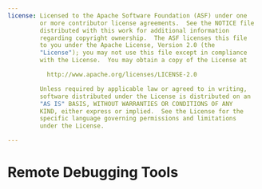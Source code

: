 ```yaml
---
license: Licensed to the Apache Software Foundation (ASF) under one
         or more contributor license agreements.  See the NOTICE file
         distributed with this work for additional information
         regarding copyright ownership.  The ASF licenses this file
         to you under the Apache License, Version 2.0 (the
         "License"); you may not use this file except in compliance
         with the License.  You may obtain a copy of the License at

           http://www.apache.org/licenses/LICENSE-2.0

         Unless required by applicable law or agreed to in writing,
         software distributed under the License is distributed on an
         "AS IS" BASIS, WITHOUT WARRANTIES OR CONDITIONS OF ANY
         KIND, either express or implied.  See the License for the
         specific language governing permissions and limitations
         under the License.

---
```


# Remote Debugging Tools

<!--

 # Debug Build

We are proud to offer debug build for Adobe&reg; PhoneGap&trade; Build
users. This service enables users to debug and interactively modify
their applications during runtime; this new addition offers similar
functionality to those found in Firebug and Google Chrome Inspector,
which serve as an indispensable tool to developers working on web
based projects. And now debug build provides the same benefits for
PhoneGap developers.

 ## Sections

1. [Configuring A project to use Build](#project_build)
    1. [New Application](#new_build_project)
    2. [Existing Application](#existing_build_project)
2. [Running Debug Mode](#running_debug_mode)
    1. [Elements](#running_debug_mode_elements)
    2. [Console](#running_debug_mode_console)
3. [Example Use Case](#example_use_case)
4. [Closing Remarks](#closing_remarks)

 ##Configuring A Project to use Build

Build can be configured on either of the two cases.

 ###New Application

After logging in Navigate to
[https://build.phonegap.com/](https://build.phonegap.com/), and click
the __new app__ button.

Next to enable debug mode select the __enable debugging__

There you have it! Every build from this point will enable you to
debug through PhoneGap Debug Build. To disable debug in the future
simply unselect the __enable debugging__ option from the application
edit page (as seen in the section below) and save your changes.

 ###Existing Application

After logging in navigate to
[https://build.phonegap.com/apps](https://build.phonegap.com/apps),
and click the application you wish to enable debug on.

The page just navigated to displays information useful to the status
of your builds, and general information regarding the
application. Click the __Edit__ button in the top right hand corner and
you will be presented with a page like the following:

From this page we will enable debug build by ticking __enable
debugging__, then to save changes made to the application simply click
__Save__; and there you have it! Every build from this point will
enable you to debug through PhoneGap Debug Build. To disable debug in
the future simply unselect the __enable debugging__ option and save
your changes.

 ##Running Debug Mode

To run you application in debug mode navigate to
https://build.phonegap.com/apps, select the appropriate link to
download for you platform and run it on your device or emulator. Next
in the top right hand corner next to __Edit__ there is now another
option __Debug__ available, click this link and you will be taken to a
page that includes the following options available at this time:
elements, and console.

 ###Elements:

This powerhouse tool enables you too modify the application in
realtime; a handy feature when making minor modifications or bug fixes
on the fly. Example use cases could be editing the javascript to
correct errors, modifying css styling, or editing the html.

 ###Console:

Another exciting feature that allows you to view debug output and
interact with the javascript. Example use cases include bug tracking,
and view application log output in realtime.

 ##Example Use Case

Walking through this demonstration will enable you to get a better
understanding of the possible work flow in debug.

You may download this sample application __Hello Debugging World__ from:

[https://github.com/hardeep/PhoneGap-Build-Debug](https://github.com/hardeep/PhoneGap-Build-Debug)

1. Next create a new application on phonegap build with the contents
   of __Hello Debugging World__; for instructions on how to the former
   visit
   [https://build.phonegap.com/docs/git-hosting](https://build.phonegap.com/docs/git-hosting)

2. Open the debug console and launch the newly built application on a
   device or simulator. You should now see you device listed under
   `Remote/Devices` (note You may need to refresh the page).

   ![alt edit app page](images/phonegap-debug/connected.jpg)

3. To demonstrate some powerful debugging options, we have included
   JQuery to aid in our demonstration. Firstly you may wish to take a
   glance at the two sections we will mostly be looking at by clicking
   on the sections labeled __elements__ and __console__.

   ![alt edit app page](images/phonegap-debug/elements.jpg)

   ![alt edit app page](images/phonegap-debug/console.jpg)

4. You may have realized that we have a typo in our header when we
   include phonegap.js. The Line should read.

        <script stype="text/javascript" src="phonegap.js"></script>

    With out this interactive debugging session we would need to
    re-build our code, and deploy the it once again on the simulator
    or device; however we can remedy this error and continue with
    testing by simply using JQuery to dynamically import the required
    javascript file.

    Go to the console and insert the following code.

        $.getScript('phonegap.js', function() { alert('Load was performed.'); })

    Now if you take a look at the device or simulator we should have an
    alert that prompts us when PhoneGap has been loaded.

5. We may now proceed to continue with our testing by calling
   `onLoad()` in the console which will fire up our application. You
   may notice that nothing has happened, this is because we have a
   typo in our html document. Modify the attribute id on the following
   line (double click the attribute):

        <input type="button" id="buh_button" value="Check For Bugs">

    to the following:

        <input type="button" id="bug_button" value="Check For Bugs">

    This modification can be applied to any aspect of the application
    such as css, html, and javascript.

6. Now proceed to clicking the __Check for Bugs__, at this point you
   should get an alert stating __Ya! No more bugs__.

 ##Closing Remarks:

This concludes the simple demonstration on debug build, hopefully by
now we have been able to demonstrate the time and effort saved through
having such a tool. If you have any further questions or comments
please feel free to drop us a line at
[http://community.phonegap.com](http://community.phonegap.com/nitobi/products/nitobi_phonegap_build).

 # Using a Custom Debug Server

Adobe&reg; PhoneGap&trade; Build allows users to use their own debug
server with the Build service.

Build uses a tool called Weinre to enable remote debugging of
mobile apps.

This guide provides information on setting up your own local server.

The pre-requisites for running Weinre are that you need to have `npm`
installed.

Once you've installed Weinre you will only be able to use the local
server within your own network unless you plan to host it on a
publicly accessible location. This will require additional setup that
is outside the scope of this guide.

 ## Sections

1. [Setting up Weinre](#setting_up_weinre)
2. [Using a Local Weinre Instance with Build](#using_with_build)
3. [Common Issues](#common_issues)

 ##Setting up Weinre

 ###Get Weinre

Once you have `npm` installed, obtaining and installing Weinre is as
simple as running the following command in a terminal.

        sudo npm -g install weinre

That's it! Now you're ready to run your very own Weinre instance.

 ###Start Weinre

To start your new local Weinre instance run the following command:

        weinre

You will now see output like the following:

        Hardeeps-MacBook-Air:~ hardeep$ weinre
        2013-07-01T20:03:34.890Z weinre: starting server at http://localhost:8080

Weinre is now up and running! If you are running this behind a router
that uses NAT you will need to find your IP address. You will use this
IP when specifying your configuration with Build.

 ##Using a Local Weinre Instance with Build

Obtain the ip address of your machine running Weinre. This can be done
on Windows by running `ipconfig` or on OSX/Linux by running
`ifconfig`.

Now you're ready to use your local server with Build. Using the
[config.xml](/docs/config-xml) specify the following. Change the
domain param value to the ip address you found earlier, and the key
param value to a unique identifier.

        <feature name="debug-server" required="true">
          <param name="domain" value="http://[ your ip address ]"/>
          <param name="key" value="[ a unique id for your app ]"/>
        </feature>

That's it! You can now upload this to Build, install it on your
device, and debug using your local Wienre server.

 ##Common Issues

__I can't connect to my Local Server__

First of all make sure that your server is running. Chances are if
you're using the default configuration you can visit
http://localhost:8080 and it should be responding.

If this works it's most likely the IP address you're providing to
Build; please verify that it is correct. A google search such as
`windows [version] find ip address` or `OSX [version] find ip address`
will help you find articles on getting the right ip.

Assuming that you're using a router running NAT verify that you can
visit it within your network by visiting http://[ip address]:8080.

-->
